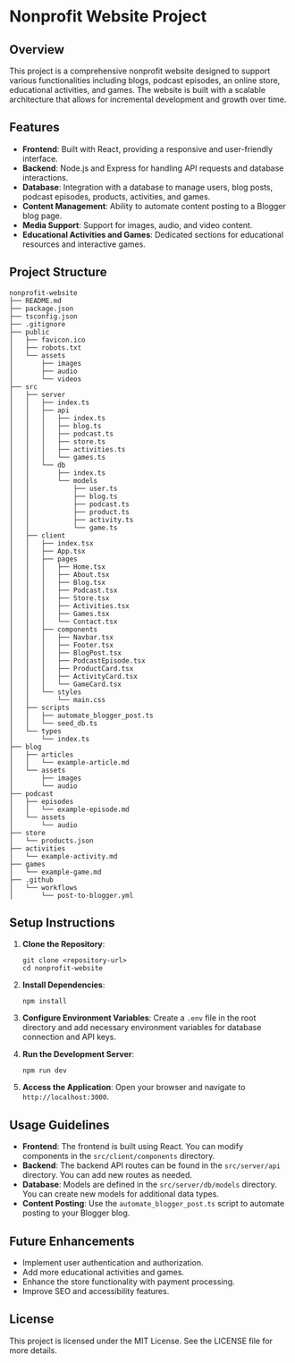 # Nonprofit Website Project

## Overview

This project is a comprehensive nonprofit website designed to support various functionalities including blogs, podcast episodes, an online store, educational activities, and games. The website is built with a scalable architecture that allows for incremental development and growth over time.

## Features

- **Frontend**: Built with React, providing a responsive and user-friendly interface.
- **Backend**: Node.js and Express for handling API requests and database interactions.
- **Database**: Integration with a database to manage users, blog posts, podcast episodes, products, activities, and games.
- **Content Management**: Ability to automate content posting to a Blogger blog page.
- **Media Support**: Support for images, audio, and video content.
- **Educational Activities and Games**: Dedicated sections for educational resources and interactive games.

## Project Structure

```
nonprofit-website
├── README.md
├── package.json
├── tsconfig.json
├── .gitignore
├── public
│   ├── favicon.ico
│   ├── robots.txt
│   └── assets
│       ├── images
│       ├── audio
│       └── videos
├── src
│   ├── server
│   │   ├── index.ts
│   │   ├── api
│   │   │   ├── index.ts
│   │   │   ├── blog.ts
│   │   │   ├── podcast.ts
│   │   │   ├── store.ts
│   │   │   ├── activities.ts
│   │   │   └── games.ts
│   │   └── db
│   │       ├── index.ts
│   │       └── models
│   │           ├── user.ts
│   │           ├── blog.ts
│   │           ├── podcast.ts
│   │           ├── product.ts
│   │           ├── activity.ts
│   │           └── game.ts
│   ├── client
│   │   ├── index.tsx
│   │   ├── App.tsx
│   │   ├── pages
│   │   │   ├── Home.tsx
│   │   │   ├── About.tsx
│   │   │   ├── Blog.tsx
│   │   │   ├── Podcast.tsx
│   │   │   ├── Store.tsx
│   │   │   ├── Activities.tsx
│   │   │   ├── Games.tsx
│   │   │   └── Contact.tsx
│   │   ├── components
│   │   │   ├── Navbar.tsx
│   │   │   ├── Footer.tsx
│   │   │   ├── BlogPost.tsx
│   │   │   ├── PodcastEpisode.tsx
│   │   │   ├── ProductCard.tsx
│   │   │   ├── ActivityCard.tsx
│   │   │   └── GameCard.tsx
│   │   └── styles
│   │       └── main.css
│   ├── scripts
│   │   ├── automate_blogger_post.ts
│   │   └── seed_db.ts
│   └── types
│       └── index.ts
├── blog
│   ├── articles
│   │   └── example-article.md
│   └── assets
│       ├── images
│       └── audio
├── podcast
│   ├── episodes
│   │   └── example-episode.md
│   └── assets
│       └── audio
├── store
│   └── products.json
├── activities
│   └── example-activity.md
├── games
│   └── example-game.md
├── .github
│   └── workflows
│       └── post-to-blogger.yml
```

## Setup Instructions

1. **Clone the Repository**: 
   ```
   git clone <repository-url>
   cd nonprofit-website
   ```

2. **Install Dependencies**: 
   ```
   npm install
   ```

3. **Configure Environment Variables**: 
   Create a `.env` file in the root directory and add necessary environment variables for database connection and API keys.

4. **Run the Development Server**: 
   ```
   npm run dev
   ```

5. **Access the Application**: 
   Open your browser and navigate to `http://localhost:3000`.

## Usage Guidelines

- **Frontend**: The frontend is built using React. You can modify components in the `src/client/components` directory.
- **Backend**: The backend API routes can be found in the `src/server/api` directory. You can add new routes as needed.
- **Database**: Models are defined in the `src/server/db/models` directory. You can create new models for additional data types.
- **Content Posting**: Use the `automate_blogger_post.ts` script to automate posting to your Blogger blog.

## Future Enhancements

- Implement user authentication and authorization.
- Add more educational activities and games.
- Enhance the store functionality with payment processing.
- Improve SEO and accessibility features.

## License

This project is licensed under the MIT License. See the LICENSE file for more details.